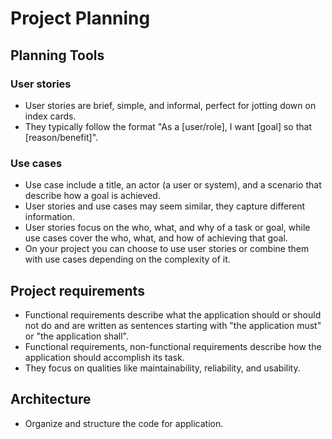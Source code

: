 # Project Planning
## Planning Tools

### User stories

* User stories are brief, simple, and informal, perfect for jotting down on index cards.
* They typically follow the format "As a [user/role], I want [goal] so that [reason/benefit]".

### Use cases

* Use case include a title, an actor (a user or system), and a scenario that describe how a goal is achieved.
* User stories and use cases may seem similar, they capture different information.
* User stories focus on the who, what, and why of a task or goal, while use cases cover the who, what, and how of achieving that goal.
* On your project you can choose to use user stories or combine them with use cases depending on the complexity of it.

## Project requirements

* Functional requirements describe what the application should or should not do and are written as sentences starting with "the application must" or "the application shall".
* Functional requirements, non-functional requirements describe how the application should accomplish its task.
* They focus on qualities like maintainability, reliability, and usability.

## Architecture

* Organize and structure the code for application.



